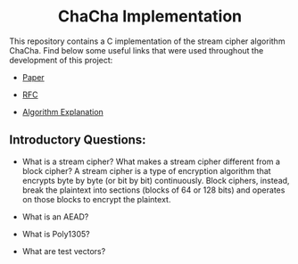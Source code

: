 <h1 align="center">ChaCha Implementation</h1>
This repository contains a C implementation of the stream cipher algorithm ChaCha. Find below some useful links that were used throughout the development of this project:

- [Paper](https://cr.yp.to/chacha/chacha-20080120.pdf)

- [RFC](https://datatracker.ietf.org/doc/html/draft-agl-tls-chacha20poly1305-04#section-7)

- [Algorithm Explanation](https://musigma.blog/2021/02/06/chacha.html)

<h2> Introductory Questions:</h2>

- What is a stream cipher? What makes a stream cipher different from a block cipher?
A stream cipher is a type of encryption algorithm that encrypts byte by byte (or bit by bit) continuously. Block ciphers, instead, break the plaintext into sections (blocks of 64 or 128 bits) and operates on those blocks to encrypt the plaintext.

- What is an AEAD?


- What is Poly1305?

- What are test vectors?
